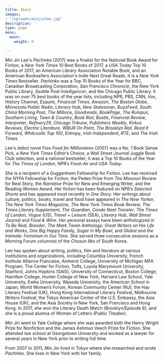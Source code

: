 ```yaml
---
title: About
images:
- "/uploads/minjinlee.jpg"
description: ''
type: page
menu:
  main:
    weight: 8

---
```

Min Jin Lee's _Pachinko_ (2017) was a finalist for the National Book Award for Fiction, a _New York Times_ 10 Best Books of 2017, a _USA Today_ Top 10 Books of 2017, an American Library Association Notable Book, and an American Booksellers Association's Indie Next Great Reads. It is a _New York Times_ Bestseller. _Pachinko_ was a Top 10 Books of the Year for BBC, Canadian Broadcasting Corporation, _San Francisco Chronicle_, the New York Public Library, _Seattle Post-Intelligencer_, and the Chicago Public Library. It was on over 75 best books of the year lists, including NPR, PBS, CNN, _Vox_, History Channel, _Esquire_, _Financial Times_, _Amazon_, _The Boston Globe_, _Minnesota Public Radio_, _Literary Hub_, _New Statesman_, _BuzzFeed_, _South China Morning Post_, _The Millions_, _Goodreads_, _BookPage_, _The Rumpus_, _Southern Living_, _Town & Country_, _Book Riot_, _Bustle_, _Financial Review_, _Interpreter_, _Refinery29_, _Chicago Tribune_, _Publishers Weekly_, _Kirkus Reviews_, _Electric Literature_, _WBUR On Point_, _The Brooklyn Rail_, _Read It Forward_, _Whitcoulls Top 100_, _Entropy_, _Irish Independent_, _RTE_, and _The Irish Times_.

Lee's debut novel _Free Food for Millionaires_ (2007) was a No. 1 Book Sense Pick, a _New York Times_ Editor’s Choice, a _Wall Street Journal_ Juggle Book Club selection, and a national bestseller; it was a Top 10 Books of the Year for _The Times of London_, NPR’s _Fresh Air_ and _USA Today_.

She is a recipient of a Guggenheim Fellowship for Fiction. Lee has received the NYFA Fellowship for Fiction, the Peden Prize from _The Missouri Review_ for Best Story, the _Narrative_ Prize for New and Emerging Writer, and the Reading Women Award. Her fiction has been featured on NPR’s _Selected Shorts_ and has appeared most recently in _One Story_. Her writings about culture, politics, books, travel and food have appeared in _The New Yorker_, _The New York Times Magazine_, _The New York Times Book Review_, _The Times Literary Supplement_, _The_ _Guardian_, _Conde Nast Traveler_, _The Times of London_, _Vogue_ (US), _Travel + Leisure_ (SEA), _Literary Hub_, _Wall Street Journal_ and _Food & Wine_. Her personal essays have been anthologized in _To Be Real_, _Breeder_, _The Mark Twain Anthology: Great Writers on His Life and Works_, _One Big Happy Family_, _Sugar in My Bowl_, and _Global and the Intimate: Feminism in Our Time_. She served three consecutive seasons as a Morning Forum columnist of the _Chosun Ilbo_ of South Korea.

Lee has spoken about writing, politics, film and literature at various institutions and organizations, including Columbia University, French Institute Alliance Francaise, Amherst College, University of Michigan MFA Program, The Center for Fiction, Tufts, Loyola Marymount University, Stanford, Johns Hopkins (SAIS), University of Connecticut, Boston College, Hamilton College, Hunter College of New York, Harvard Law School, Yale University, Ewha University, Waseda University, the American School in Japan, World Women’s Forum, Korean Community Center (NJ), the Hay Literary Festival (UK), Hong Kong International Literary Festival, Melbourne Writers Festival, the Tokyo American Center of the U.S. Embassy, the Asia House (UK), and the Asia Society in New York, San Francisco and Hong Kong. In 2017, she won the Literary Death Match (Brooklyn/Episode 8), and she is a proud alumna of Women of Letters (Public Theater).

Min Jin went to Yale College where she was awarded both the Henry Wright Prize for Nonfiction and the James Ashmun Veech Prize for Fiction. She attended law school at Georgetown University and worked as a lawyer for several years in New York prior to writing full time.

From 2007 to 2011, Min Jin lived in Tokyo where she researched and wrote _Pachinko_. She lives in New York with her family.